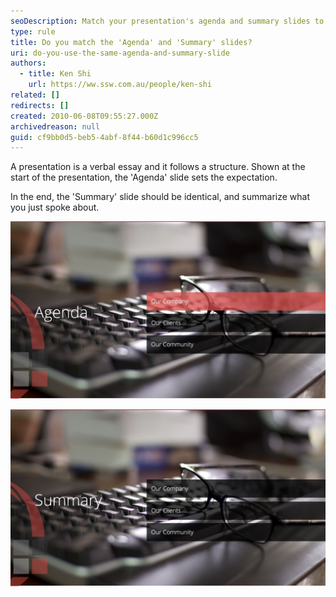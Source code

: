 ```yaml
---
seoDescription: Match your presentation's agenda and summary slides to ensure a clear overview of key points and leave a lasting impression.
type: rule
title: Do you match the 'Agenda' and 'Summary' slides?
uri: do-you-use-the-same-agenda-and-summary-slide
authors:
  - title: Ken Shi
    url: https://ww.ssw.com.au/people/ken-shi
related: []
redirects: []
created: 2010-06-08T09:55:27.000Z
archivedreason: null
guid: cf9bb0d5-beb5-4abf-8f44-b60d1c996cc5
---
```


A presentation is a verbal essay and it follows a structure. Shown at the start of the presentation, the 'Agenda' slide sets the expectation.

In the end, the 'Summary' slide should be identical, and summarize what you just spoke about.

<!--endintro-->

![Figure: Slide for agenda](goodagenda.jpg)

![Figure: Slide for summary (is the same as agenda)](goodsummary.jpg)
